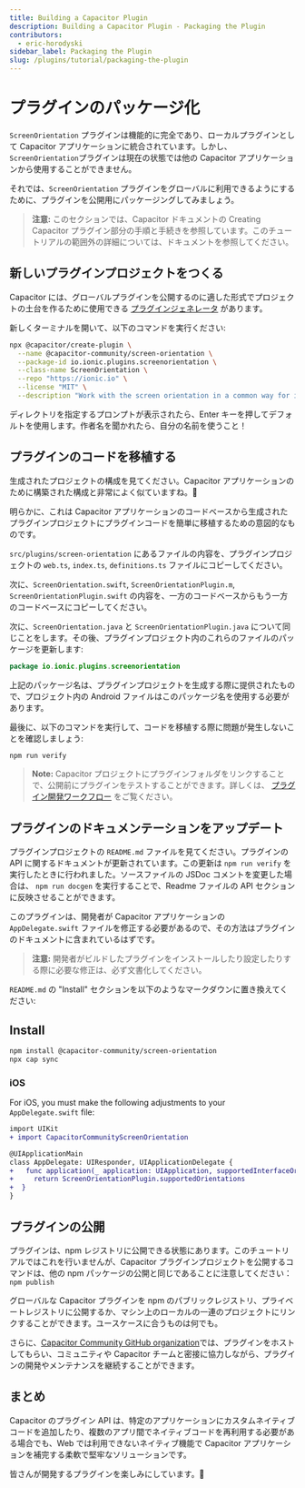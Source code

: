 ```yaml
---
title: Building a Capacitor Plugin
description: Building a Capacitor Plugin - Packaging the Plugin
contributors:
  - eric-horodyski
sidebar_label: Packaging the Plugin
slug: /plugins/tutorial/packaging-the-plugin
---
```


# プラグインのパッケージ化

`ScreenOrientation` プラグインは機能的に完全であり、ローカルプラグインとして Capacitor アプリケーションに統合されています。しかし、`ScreenOrientation`プラグインは現在の状態では他の Capacitor アプリケーションから使用することができません。

それでは、`ScreenOrientation` プラグインをグローバルに利用できるようにするために、プラグインを公開用にパッケージングしてみましょう。

> **注意:** このセクションでは、Capacitor ドキュメントの Creating Capacitor プラグイン部分の手順と手続きを参照しています。このチュートリアルの範囲外の詳細については、ドキュメントを参照してください。

## 新しいプラグインプロジェクトをつくる

Capacitor には、グローバルプラグインを公開するのに適した形式でプロジェクトの土台を作るために使用できる <a href="https://github.com/ionic-team/create-capacitor-plugin" target="_blank">プラグインジェネレータ</a> があります。

新しくターミナルを開いて、以下のコマンドを実行ください:

```bash
npx @capacitor/create-plugin \
  --name @capacitor-community/screen-orientation \
  --package-id io.ionic.plugins.screenorientation \
  --class-name ScreenOrientation \
  --repo "https://ionic.io" \
  --license "MIT" \
  --description "Work with the screen orientation in a common way for iOS, Android, and web"
```

ディレクトリを指定するプロンプトが表示されたら、Enter キーを押してデフォルトを使用します。作者名を聞かれたら、自分の名前を使うこと！

## プラグインのコードを移植する

生成されたプロジェクトの構成を見てください。Capacitor アプリケーションのために構築された構成と非常によく似ていますね。🤔

明らかに、これは Capacitor アプリケーションのコードベースから生成されたプラグインプロジェクトにプラグインコードを簡単に移植するための意図的なものです。

`src/plugins/screen-orientation` にあるファイルの内容を、プラグインプロジェクトの `web.ts`, `index.ts`, `definitions.ts` ファイルにコピーしてください。

次に、`ScreenOrientation.swift`, `ScreenOrientationPlugin.m`, `ScreenOrientationPlugin.swift` の内容を、一方のコードベースからもう一方のコードベースにコピーしてください。

次に、`ScreenOrientation.java` と `ScreenOrientationPlugin.java` について同じことをします。その後、プラグインプロジェクト内のこれらのファイルのパッケージを更新します:

```java
package io.ionic.plugins.screenorientation
```

上記のパッケージ名は、プラグインプロジェクトを生成する際に提供されたもので、プロジェクト内の Android ファイルはこのパッケージ名を使用する必要があります。

最後に、以下のコマンドを実行して、コードを移植する際に問題が発生しないことを確認しましょう:

```bash
npm run verify
```

> **Note:** Capacitor プロジェクトにプラグインフォルダをリンクすることで、公開前にプラグインをテストすることができます。詳しくは、 <a href="https://capacitorjs.com/docs/plugins/workflow#local-testing" target="_blank">プラグイン開発ワークフロー</a> をご覧ください。

## プラグインのドキュメンテーションをアップデート

プラグインプロジェクトの `README.md` ファイルを見てください。プラグインの API に関するドキュメントが更新されています。この更新は `npm run verify` を実行したときに行われました。ソースファイルの JSDoc コメントを変更した場合は、 `npm run docgen` を実行することで、Readme ファイルの API セクションに反映させることができます。

このプラグインは、開発者が Capacitor アプリケーションの `AppDelegate.swift` ファイルを修正する必要があるので、その方法はプラグインのドキュメントに含まれているはずです。

> **注意:** 開発者がビルドしたプラグインをインストールしたり設定したりする際に必要な修正は、必ず文書化してください。

`README.md` の "Install" セクションを以下のようなマークダウンに置き換えてください:

## Install

```bash
npm install @capacitor-community/screen-orientation
npx cap sync
```

### iOS

For iOS, you must make the following adjustments to your `AppDelegate.swift` file:

```diff
import UIKit
+ import CapacitorCommunityScreenOrientation

@UIApplicationMain
class AppDelegate: UIResponder, UIApplicationDelegate {
+   func application(_ application: UIApplication, supportedInterfaceOrientationsFor window: UIWindow?) -\> UIInterfaceOrientationMask {
+     return ScreenOrientationPlugin.supportedOrientations
+  }
}
```

## プラグインの公開

プラグインは、npm レジストリに公開できる状態にあります。このチュートリアルではこれを行いませんが、Capacitor プラグインプロジェクトを公開するコマンドは、他の npm パッケージの公開と同じであることに注意してください： `npm publish`

グローバルな Capacitor プラグインを npm のパブリックレジストリ、プライベートレジストリに公開するか、マシン上のローカルの一連のプロジェクトにリンクすることができます。ユースケースに合うものは何でも。

さらに、<a href="https://github.com/capacitor-community/welcome" target="_blank">Capacitor Community GitHub organization</a>では、プラグインをホストしてもらい、コミュニティや Capacitor チームと密接に協力しながら、プラグインの開発やメンテナンスを継続することができます。

## まとめ

Capacitor のプラグイン API は、特定のアプリケーションにカスタムネイティブコードを追加したり、複数のアプリ間でネイティブコードを再利用する必要がある場合でも、Web では利用できないネイティブ機能で Capacitor アプリケーションを補完する柔軟で堅牢なソリューションです。

皆さんが開発するプラグインを楽しみにしています。🎉
